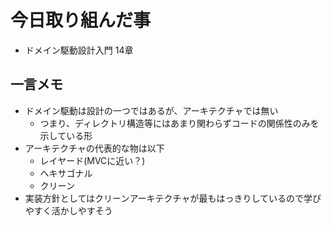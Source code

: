 # 今日取り組んだ事
- ドメイン駆動設計入門 14章

## 一言メモ
- ドメイン駆動は設計の一つではあるが、アーキテクチャでは無い
    - つまり、ディレクトリ構造等にはあまり関わらずコードの関係性のみを示している形
- アーキテクチャの代表的な物は以下
    - レイヤード(MVCに近い？)
    - ヘキサゴナル
    - クリーン
- 実装方針としてはクリーンアーキテクチャが最もはっきりしているので学びやすく活かしやすそう
